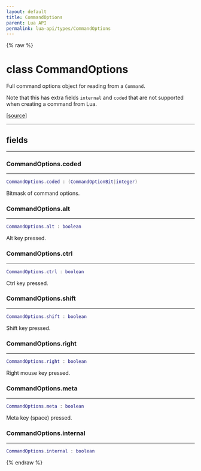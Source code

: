 ```yaml
---
layout: default
title: CommandOptions
parent: Lua API
permalink: lua-api/types/CommandOptions
---
```


{% raw %}

# class CommandOptions





Full command options object for reading from a `Command`.

Note that this has extra fields `internal` and `coded` that are not supported
when creating a command from Lua.

[<a href="https://github.com/rhys-vdw/RecoilEngine/blob/39a0440f8b3d03a340a3db9cfeb2e589c3e7d595/rts/Lua/LuaUtils.cpp#L931-L945" target="_blank">source</a>]







---



## fields
---

### CommandOptions.coded
---
```lua
CommandOptions.coded : (CommandOptionBit|integer)
```



Bitmask of command options.








### CommandOptions.alt
---
```lua
CommandOptions.alt : boolean
```



Alt key pressed.








### CommandOptions.ctrl
---
```lua
CommandOptions.ctrl : boolean
```



Ctrl key pressed.








### CommandOptions.shift
---
```lua
CommandOptions.shift : boolean
```



Shift key pressed.








### CommandOptions.right
---
```lua
CommandOptions.right : boolean
```



Right mouse key pressed.








### CommandOptions.meta
---
```lua
CommandOptions.meta : boolean
```



Meta key (space) pressed.








### CommandOptions.internal
---
```lua
CommandOptions.internal : boolean
```












{% endraw %}